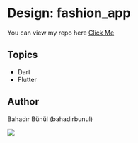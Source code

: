 # Design: fashion_app

You can view my repo here 
[Click Me](https://github.com/bahadirbunul/not_ortalamasi_hesaplayici)

## Topics

- Dart
- Flutter

## Author

Bahadır Bünül (bahadirbunul)

<img src="assets/ssfashion.jpeg width= 200px">


